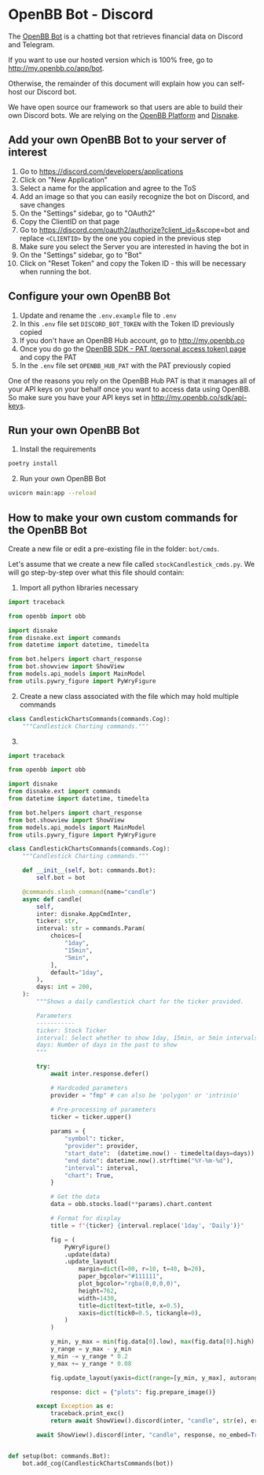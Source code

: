 # OpenBB Bot - Discord

The [OpenBB Bot](http://my.openbb.co/app/bot) is a chatting bot that retrieves financial data on Discord and Telegram.

If you want to use our hosted version which is 100% free, go to http://my.openbb.co/app/bot.

Otherwise, the remainder of this document will explain how you can self-host our Discord bot.

We have open source our framework so that users are able to build their own Discord bots. We are relying on the [OpenBB Platform](HTTP://my.openbb.co/app.sdk) and [Disnake](https://github.com/DisnakeDev/disnake).

## Add your own OpenBB Bot to your server of interest

1. Go to https://discord.com/developers/applications
2. Click on "New Application"
3. Select a name for the application and agree to the ToS
4. Add an image so that you can easily recognize the bot on Discord, and save changes
5. On the "Settings" sidebar, go to "OAuth2"
6. Copy the ClientID on that page
7. Go to https://discord.com/oauth2/authorize?client_id=<CLIENTID>&scope=bot and replace `<CLIENTID>` by the one you copied in the previous step
8. Make sure you select the Server you are interested in having the bot in
9. On the "Settings" sidebar, go to "Bot"
10. Click on "Reset Token" and copy the Token ID - this will be necessary when running the bot.

## Configure your own OpenBB Bot

1. Update and rename the `.env.example` file to `.env`
2. In this `.env` file set `DISCORD_BOT_TOKEN` with the Token ID previously copied
3. If you don't have an OpenBB Hub account, go to http://my.openbb.co 
5. Once you do go the [OpenBB SDK - PAT (personal access token) page](http://my.openbb.co/app/sdk/pat) and copy the PAT
6. In the `.env` file set `OPENBB_HUB_PAT` with the PAT previously copied

One of the reasons you rely on the OpenBB Hub PAT is that it manages all of your API keys on your behalf once you want to access data using OpenBB. So make sure you have your API keys set in http://my.openbb.co/sdk/api-keys.

## Run your own OpenBB Bot

1. Install the requirements

```bash
poetry install
```

2. Run your own OpenBB Bot

```bash
uvicorn main:app --reload
```

## How to make your own custom commands for the OpenBB Bot

Create a new file or edit a pre-existing file in the folder: `bot/cmds`.
  
Let's assume that we create a new file called `stockCandlestick_cmds.py`. We will go step-by-step over what this file should contain:

1. Import all python libraries necessary

```python
import traceback

from openbb import obb

import disnake
from disnake.ext import commands
from datetime import datetime, timedelta

from bot.helpers import chart_response
from bot.showview import ShowView
from models.api_models import MainModel
from utils.pywry_figure import PyWryFigure
```

2. Create a new class associated with the file which may hold multiple commands

```python
class CandlestickChartsCommands(commands.Cog):
    """Candlestick Charting commands."""
```

3. 

```python
import traceback

from openbb import obb

import disnake
from disnake.ext import commands
from datetime import datetime, timedelta

from bot.helpers import chart_response
from bot.showview import ShowView
from models.api_models import MainModel
from utils.pywry_figure import PyWryFigure

class CandlestickChartsCommands(commands.Cog):
    """Candlestick Charting commands."""

    def __init__(self, bot: commands.Bot):
        self.bot = bot

    @commands.slash_command(name="candle")
    async def candle(
        self,
        inter: disnake.AppCmdInter,
        ticker: str,
        interval: str = commands.Param(
            choices=[
                "1day",
                "15min",
                "5min",
            ],
            default="1day",
        ),
        days: int = 200,
    ):
        """Shows a daily candlestick chart for the ticker provided.

        Parameters
        -----------
        ticker: Stock Ticker
        interval: Select whether to show 1day, 15min, or 5min intervals
        days: Number of days in the past to show
        """

        try:
            await inter.response.defer()

            # Hardcoded parameters
            provider = "fmp" # can also be 'polygon' or 'intrinio'

            # Pre-processing of parameters
            ticker = ticker.upper()
            
            params = {
                "symbol": ticker,
                "provider": provider,
                "start_date":  (datetime.now() - timedelta(days=days)).strftime("%Y-%m-%d"),
                "end_date": datetime.now().strftime("%Y-%m-%d"),
                "interval": interval,
                "chart": True,
            }

            # Get the data
            data = obb.stocks.load(**params).chart.content

            # Format for display
            title = f"{ticker} {interval.replace('1day', 'Daily')}"

            fig = (
                PyWryFigure()
                .update(data)
                .update_layout(
                    margin=dict(l=80, r=10, t=40, b=20),
                    paper_bgcolor="#111111",
                    plot_bgcolor="rgba(0,0,0,0)",
                    height=762,
                    width=1430,
                    title=dict(text=title, x=0.5),
                    xaxis=dict(tick0=0.5, tickangle=0),
                )
            )

            y_min, y_max = min(fig.data[0].low), max(fig.data[0].high)
            y_range = y_max - y_min
            y_min -= y_range * 0.2
            y_max += y_range * 0.08

            fig.update_layout(yaxis=dict(range=[y_min, y_max], autorange=False))

            response: dict = {"plots": fig.prepare_image()}

        except Exception as e:
            traceback.print_exc()
            return await ShowView().discord(inter, "candle", str(e), error=True)

        await ShowView().discord(inter, "candle", response, no_embed=True)


def setup(bot: commands.Bot):
    bot.add_cog(CandlestickChartsCommands(bot))
```

